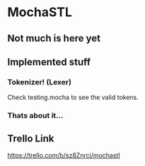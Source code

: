 # MochaSTL

## Not much is here yet

## Implemented stuff

### Tokenizer! (Lexer)
Check testing.mocha to see the valid tokens.


### Thats about it...

## Trello Link
https://trello.com/b/sz8Znrci/mochastl